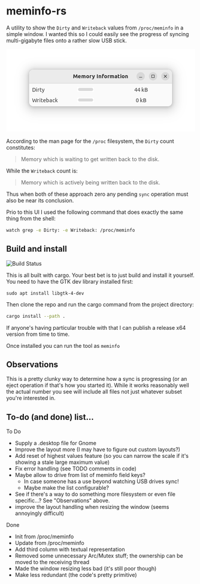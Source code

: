 # meminfo-rs

A utility to show the `Dirty` and `Writeback` values from `/proc/meminfo` in a simple window. I 
wanted this so I could easily see the progress of syncing multi-gigabyte files onto a rather slow 
USB stick.

![Screenshot of meminfo-rs in action](docs/screenshot.png)

According to the man page for the `/proc` filesystem, the `Dirty` count constitutes:

> Memory which is waiting to get written back to the disk.

While the `Writeback` count is:

> Memory which is actively being written back to the disk.

Thus when both of these approach zero any pending `sync` operation must also be near its conclusion.

Prio to this UI I used the following command that does exactly the same thing from the shell:

```bash
watch grep -e Dirty: -e Writeback: /proc/meminfo
```

## Build and install

![Build Status](https://github.com/dcminter/meminfo-rs/actions/workflows/rust.yml/badge.svg)

This is all built with cargo. Your best bet is to just build and install it yourself. You need
to have the GTK dev library installed first:

```text
sudo apt install libgtk-4-dev
```
Then clone the repo and run the cargo command from the project directory:

```bash
cargo install --path .
```
If anyone's having particular trouble with that I can publish a release x64 version from time to time.

Once installed you can run the tool as `meminfo`

## Observations

This is a pretty clunky way to determine how a sync is progressing (or an eject operation if 
that's how you started it). While it works reasonably well the actual number you see will 
include all files not just whatever subset you're interested in.

## To-do (and done) list...

To Do
  * Supply a .desktop file for Gnome
  * Improve the layout more (I may have to figure out custom layouts?)
  * Add reset of highest values feature (so you can narrow the scale if it's showing a stale large maximum value)
  * Fix error handling (see TODO comments in code)
  * Maybe allow to drive from list of meminfo field keys?
    * In case someone has a use beyond watching USB drives sync!
    * Maybe make the list configurable?
  * See if there's a way to do something more filesystem or even file specific...? See "Observations" above.
  * improve the layout handling when resizing the window (seems annoyingly difficult)

Done
  * Init from /proc/meminfo
  * Update from /proc/meminfo
  * Add third column with textual representation
  * Removed some unnecessary Arc/Mutex stuff; the ownership can be moved to the receiving thread
  * Made the window resizing less bad (it's still poor though)
  * Make less redundant (the code's pretty primitive)
